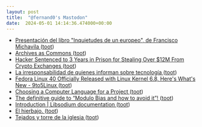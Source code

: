 ```yaml
---
layout: post
title:  "@fernand0's Mastodon"
date:  2024-05-01 14:14:36.474000+00:00
---
```

*  [Presentación del libro &quot;Inquietudes de un europeo&quot;, de Francisco Michavila   ](https://www.unizar.es/actualidad/vernoticia_ng.php?id=82651) ([toot](https://mastodon.social/@fernand0/112366248032482073))
*  [Archives as Commons ](https://doc.searls.com/2024/04/21/archives-as-commons) ([toot](https://mastodon.social/@fernand0/112365684288931840))
*  [Hacker Sentenced to 3 Years in Prison for Stealing Over $12M From Crypto Exchanges  ](https://www.coindesk.com/policy/2024/04/12/hacker-sentenced-to-3-years-in-prison-for-stealing-over-12m-from-crypto-exchanges/) ([toot](https://mastodon.social/@fernand0/112365406402437460))
*  [La irresponsabilidad de quienes informan sobre tecnología ](https://www.enriquedans.com/2024/04/la-irresponsabilidad-de-quienes-informan-sobre-tecnologia.htm) ([toot](https://mastodon.social/@fernand0/112365109517094429))
*  [Fedora Linux 40 Officially Released with Linux Kernel 6.8, Here&#39;s What&#39;s New - 9to5Linux  ](https://9to5linux.com/fedora-linux-40-officially-released-with-linux-kernel-6-8-heres-whats-new) ([toot](https://mastodon.social/@fernand0/112364920489424887))
*  [Choosing a Computer Language for a Project ](https://www.johndcook.com/blog/2024/04/23/choosing-a-computer-language-for-a-project) ([toot](https://mastodon.social/@fernand0/112363158242004085))
*  [The definitive guide to “Modulo Bias and how to avoid it”! ](https://research.kudelskisecurity.com/2020/07/28/the-definitive-guide-to-modulo-bias-and-how-to-avoid-it) ([toot](https://mastodon.social/@fernand0/112361280527480904))
*  [Introduction \| Libsodium documentation ](https://libsodium.gitbook.io/do) ([toot](https://mastodon.social/@fernand0/112361081361567462))
*  [El hierbajo. ](https://avecesunafoto.wordpress.com/2024/04/30/el-hierbajo) ([toot](https://mastodon.social/@fernand0/112361073455214530))
*  [Tejados y torre de la iglesia ](https://www.flickr.com/photos/fernand0/53684005326) ([toot](https://mastodon.social/@fernand0/112360905604657656))
